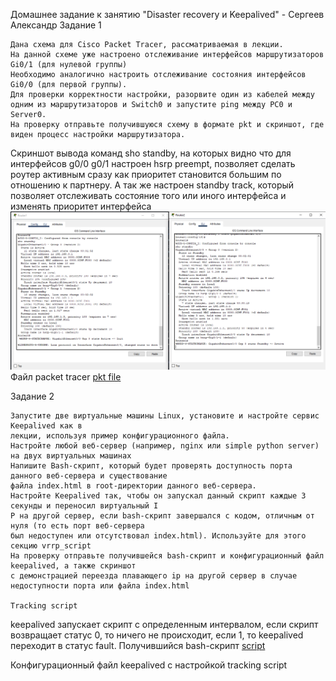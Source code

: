 
Домашнее задание к занятию "Disaster recovery и Keepalived" - Сергеев Александр
Задание 1

    Дана схема для Cisco Packet Tracer, рассматриваемая в лекции.
    На данной схеме уже настроено отслеживание интерфейсов маршрутизаторов Gi0/1 (для нулевой группы)
    Необходимо аналогично настроить отслеживание состояния интерфейсов Gi0/0 (для первой группы).
    Для проверки корректности настройки, разорвите один из кабелей между одним из маршрутизаторов и Switch0 и запустите ping между PC0 и Server0.
    На проверку отправьте получившуюся схему в формате pkt и скриншот, где виден процесс настройки маршрутизатора.

Скриншот вывода команд sho standby, на которых видно что для интерфейсов g0/0 g0/1 настроен hsrp preempt, позволяет сделать роутер активным сразу как приоритет становится большим по отношению к партнеру.
А так же настроен standby track, который позволяет отслеживать состояние того или иного интерфейса и изменять приоритет интерфейса
![Image ait](https://github.com/sergeev-Aleksandr/Sergeev-8-03-hw./blob/main/Z1.PNG)
Файл packet tracer
 [pkt file](https://github.com/sergeev-Aleksandr/Sergeev-8-03-hw./blob/main/hsrp_advanced_Z1.pkt)


Задание 2

    Запустите две виртуальные машины Linux, установите и настройте сервис Keepalived как в 
    лекции, используя пример конфигурационного файла.
    Настройте любой веб-сервер (например, nginx или simple python server) на двух виртуальных машинах
    Напишите Bash-скрипт, который будет проверять доступность порта данного веб-сервера и существование 
    файла index.html в root-директории данного веб-сервера.
    Настройте Keepalived так, чтобы он запускал данный скрипт каждые 3 секунды и переносил виртуальный I
    P на другой сервер, если bash-скрипт завершался с кодом, отличным от нуля (то есть порт веб-сервера 
    был недоступен или отсутствовал index.html). Используйте для этого секцию vrrp_script
    На проверку отправьте получившейся bash-скрипт и конфигурационный файл keepalived, а также скриншот 
    с демонстрацией переезда плавающего ip на другой сервер в случае недоступности порта или файла index.html

    Tracking script
keepalived запускает скрипт с определенным интервалом, если скрипт возвращает статус 0, то ничего не происходит, 
если 1, то keepalived переходит в статус fault.
Получившийся bash-скрипт
[script](https://github.com/sergeev-Aleksandr/Sergeev-8-03-hw./blob/main/script)

Конфигурационный файл keepalived с настройкой tracking script


    

